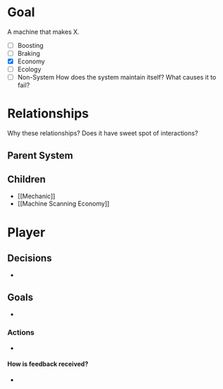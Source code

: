 # Goal
A machine that makes X.
- [ ] Boosting
- [ ] Braking
- [x] Economy
- [ ] Ecology
- [ ] Non-System
How does the system maintain itself? What causes it to fail?
# Relationships
Why these relationships?
Does it have sweet spot of interactions?
## Parent System

## Children
- [[Mechanic]] 
- [[Machine Scanning Economy]]
# Player
## Decisions
- 
## Goals
- 
### Actions
- 
#### How is feedback received?
- 
